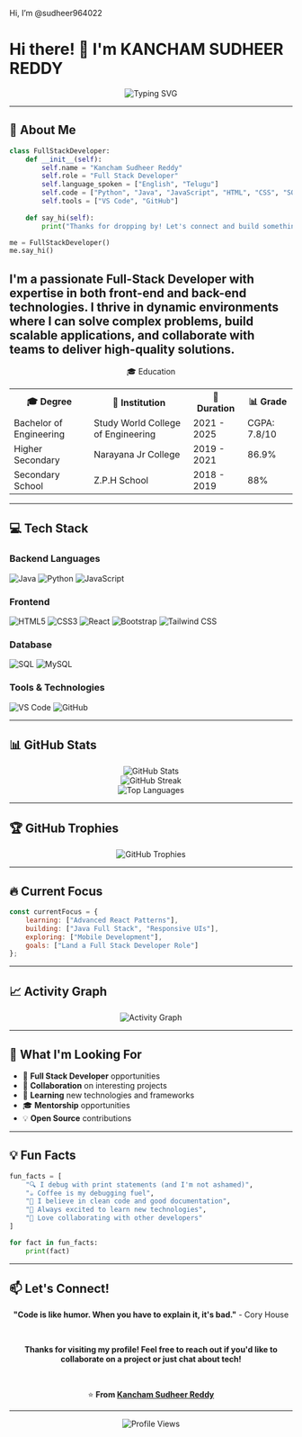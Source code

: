 Hi, I’m @sudheer964022 
# Hi there! 👋 I'm **KANCHAM SUDHEER REDDY**

<div align="center">
  <img src="https://readme-typing-svg.herokuapp.com?font=Fira+Code&pause=1000&color=2196F3&center=true&vCenter=true&width=435&lines=Full+Stack+Developer;Problem+Solver;Always+Learning+New+Things" alt="Typing SVG" />
</div>



---

## 🚀 About Me

```python
class FullStackDeveloper:
    def __init__(self):
        self.name = "Kancham Sudheer Reddy"
        self.role = "Full Stack Developer"
        self.language_spoken = ["English", "Telugu"]
        self.code = ["Python", "Java", "JavaScript", "HTML", "CSS", "SQL", "MySQL"]
        self.tools = ["VS Code", "GitHub"]
        
    def say_hi(self):
        print("Thanks for dropping by! Let's connect and build something amazing together.")

me = FullStackDeveloper()
me.say_hi()
```

I'm a passionate **Full-Stack Developer** with expertise in both front-end and back-end technologies. I thrive in dynamic environments where I can solve complex problems, build scalable applications, and collaborate with teams to deliver high-quality solutions.
---

<div align="center">
🎓 Education
<table> <tr> <th>🎓 <b>Degree</b></th> <th>🏫 <b>Institution</b></th> <th>📅 <b>Duration</b></th> <th>📊 <b>Grade</b></th> </tr> <tr> <td>Bachelor of Engineering</td> <td>Study World College of Engineering</td> <td>2021 - 2025</td> <td>CGPA: 7.8/10</td> </tr> <tr> <td>Higher Secondary</td> <td>Narayana Jr College</td> <td>2019 - 2021</td> <td>86.9%</td> </tr> <tr> <td>Secondary School</td> <td>Z.P.H School</td> <td>2018 - 2019</td> <td>88%</td> </tr> </table> </div>

---

## 💻 Tech Stack

### **Backend Languages**
![Java](https://img.shields.io/badge/Java-ED8B00?style=for-the-badge&logo=java&logoColor=white)
![Python](https://img.shields.io/badge/Python-3776AB?style=for-the-badge&logo=python&logoColor=white)
![JavaScript](https://img.shields.io/badge/JavaScript-F7DF1E?style=for-the-badge&logo=javascript&logoColor=black)


### **Frontend**
![HTML5](https://img.shields.io/badge/HTML5-E34F26?style=for-the-badge&logo=html5&logoColor=white)
![CSS3](https://img.shields.io/badge/CSS3-1572B6?style=for-the-badge&logo=css3&logoColor=white)
![React](https://img.shields.io/badge/React-20232A?style=for-the-badge&logo=react&logoColor=61DAFB)
![Bootstrap](https://img.shields.io/badge/Bootstrap-563D7C?style=for-the-badge&logo=bootstrap&logoColor=white)
![Tailwind CSS](https://img.shields.io/badge/Tailwind_CSS-38B2AC?style=for-the-badge&logo=tailwind-css&logoColor=white)


### **Database**
![SQL](https://img.shields.io/badge/SQL-4479A1?style=for-the-badge&logo=mysql&logoColor=white)
![MySQL](https://img.shields.io/badge/MySQL-00000F?style=for-the-badge&logo=mysql&logoColor=white)

### **Tools & Technologies**
![VS Code](https://img.shields.io/badge/VS_Code-0078D4?style=for-the-badge&logo=visual%20studio%20code&logoColor=white)
![GitHub](https://img.shields.io/badge/GitHub-100000?style=for-the-badge&logo=github&logoColor=white)

---

## 📊 GitHub Stats

<div align="center">
  <img src="https://github-readme-stats.vercel.app/api?username=sudheer964022&show_icons=true&theme=radical" alt="GitHub Stats" />
</div>

<div align="center">
  <img src="https://github-readme-streak-stats.herokuapp.com/?user=sudheer964022&theme=radical" alt="GitHub Streak" />
</div>

<div align="center">
  <img src="https://github-readme-stats.vercel.app/api/top-langs/?username=sudheer964022&layout=compact&theme=radical" alt="Top Languages" />
</div>

---

## 🏆 GitHub Trophies

<div align="center">
  <img src="https://github-profile-trophy.vercel.app/?username=sudheer964022&theme=radical&no-frame=false&no-bg=true&margin-w=4" alt="GitHub Trophies" />
</div>

---

## 🔥 Current Focus

```javascript
const currentFocus = {
    learning: ["Advanced React Patterns"],
    building: ["Java Full Stack", "Responsive UIs"],
    exploring: ["Mobile Development"],
    goals: ["Land a Full Stack Developer Role"]
};
```

---

## 📈 Activity Graph

<div align="center">
  <img src="https://github-readme-activity-graph.vercel.app/graph?username=sudheer964022&theme=react-dark&bg_color=20232a&hide_border=true" alt="Activity Graph" />
</div>

---

## 🎯 What I'm Looking For

- 💼 **Full Stack Developer** opportunities
- 🤝 **Collaboration** on interesting projects
- 🌱 **Learning** new technologies and frameworks
- 🎓 **Mentorship** opportunities
- 💡 **Open Source** contributions

---

## 💡 Fun Facts

```python
fun_facts = [
    "🔍 I debug with print statements (and I'm not ashamed)",
    "☕ Coffee is my debugging fuel",
    "🎯 I believe in clean code and good documentation",
    "🚀 Always excited to learn new technologies",
    "🤝 Love collaborating with other developers"
]

for fact in fun_facts:
    print(fact)
```

---

## 📫 Let's Connect!

<div align="center">
  
  **"Code is like humor. When you have to explain it, it's bad."** - Cory House
  
  <br>
  
  **Thanks for visiting my profile! Feel free to reach out if you'd like to collaborate on a project or just chat about tech!**
  
  <br>
  
  ⭐ **From [Kancham Sudheer Reddy](https://github.com/sudheer964022)**
  
</div>

---

<div align="center">
  <img src="https://komarev.com/ghpvc/?username=sudheer964022&label=Profile%20views&color=0e75b6&style=flat" alt="Profile Views" />
</div>
